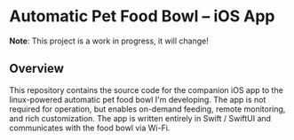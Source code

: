 #  Automatic Pet Food Bowl – iOS App

**Note**: This project is a work in progress, it will change!

## Overview
This repository contains the source code for the companion iOS app to the linux-powered automatic pet food bowl I'm developing. The app is not required for operation, but enables on-demand feeding, remote monitoring, and rich customization. The app is written entirely in Swift / SwiftUI and communicates with the food bowl via Wi-Fi.
